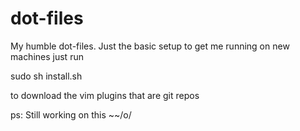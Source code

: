 dot-files
=========

My humble dot-files. Just the basic setup to get me running on new machines
just run

sudo sh install.sh

to download the vim plugins that are git repos

ps: Still working on this ~~/o/
